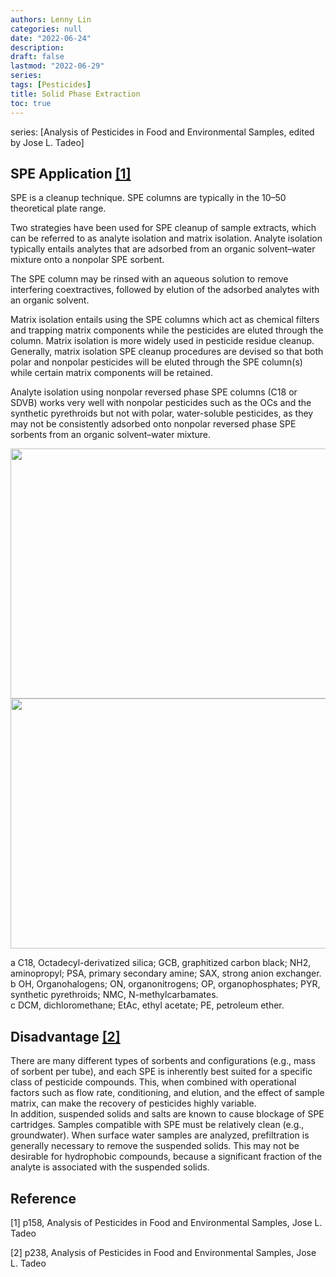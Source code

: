 ```yaml
---
authors: Lenny Lin
categories: null
date: "2022-06-24"
description:  
draft: false
lastmod: "2022-06-29"
series:
tags: [Pesticides]
title: Solid Phase Extraction
toc: true
---
```


series: [Analysis of Pesticides in Food and Environmental Samples, edited by Jose L. Tadeo]

<!--more-->
## SPE Application <a href="#ref">[1]</a>
SPE is a cleanup technique.  SPE columns are typically in the 10–50 theoretical plate range.  

Two strategies have been used for SPE cleanup of sample extracts, which can be referred to as analyte isolation and matrix isolation. Analyte isolation typically entails analytes that are adsorbed from an organic solvent–water mixture onto a nonpolar SPE sorbent.  

The SPE column may be rinsed with an aqueous solution to remove interfering coextractives, followed by elution of the adsorbed analytes with an organic solvent.  

Matrix isolation entails using the SPE columns which act as chemical filters and trapping matrix components while the pesticides are eluted through the column. Matrix isolation is more widely used in pesticide residue cleanup. Generally, matrix isolation SPE cleanup procedures are devised so that both polar and nonpolar pesticides will be eluted through the SPE column(s) while certain matrix components will be retained.   

Analyte isolation using nonpolar reversed phase SPE columns (C18 or SDVB) works very well with nonpolar pesticides such as the OCs and the synthetic pyrethroids but not with polar, water-soluble pesticides, as they may not be consistently adsorbed onto nonpolar reversed phase SPE sorbents from an organic solvent–water mixture.

<img width ="720" height= "400" src = "/docs/images/Screenshot 2022-06-29 222319.png"/>
<img width ="720" height= "400" src = "/docs/images/Screenshot 2022-06-29 222430.png"/>

a C18, Octadecyl-derivatized silica; GCB, graphitized carbon black; NH2, aminopropyl; PSA, primary secondary amine; SAX, strong anion exchanger.  
b OH, Organohalogens; ON, organonitrogens; OP, organophosphates; PYR, synthetic pyrethroids; NMC, N-methylcarbamates.  
c DCM, dichloromethane; EtAc, ethyl acetate; PE, petroleum ether.  


## Disadvantage <a href="#ref">[2]</a>
There are many different types of sorbents and configurations (e.g., mass of sorbent per tube), and each SPE is inherently best suited for a specific class of pesticide compounds. This, when combined with operational factors such as flow rate, conditioning, and elution, and the effect of sample matrix, can make the recovery of pesticides highly variable.  
In addition, suspended solids and salts are known to cause blockage of SPE cartridges. Samples compatible with SPE must be relatively clean (e.g., groundwater). When surface water samples are analyzed, prefiltration is generally necessary to remove the suspended solids. This may not be desirable for hydrophobic compounds, because a significant fraction of the analyte is associated with the suspended solids.


## Reference

<p id="ref">[1] p158, Analysis of Pesticides in Food and Environmental Samples, Jose L. Tadeo</p>
<p id="ref">[2] p238, Analysis of Pesticides in Food and Environmental Samples, Jose L. Tadeo</p>